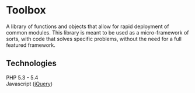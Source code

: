 Toolbox
=======
A library of functions and objects that allow for rapid deployment of common modules. This library is meant to be used
as a micro-framework of sorts, with code that solves specific problems, without the need for a full featured framework.

Technologies
------------
PHP 5.3 - 5.4  
Javascript ([jQuery](http://example.com/ "jQuery"))
